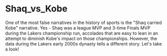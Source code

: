 # Shaq_vs_Kobe
One of the most false narratives in the history of sports is the "Shaq carried Kobe" narrative.  Yes - Shaq was a league MVP and 3-time Finals MVP during the Lakers championship run, accolades that are easy to lean in an attempt to diminish Kobe's impact on those championships.  However, the data during the Lakers early 2000s dynasty tells a different story.  Let's take a look!
